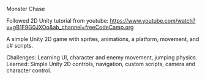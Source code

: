 Monster Chase

Followed 2D Unity tutorial from youtube: https://www.youtube.com/watch?v=gB1F9G0JXOo&ab_channel=freeCodeCamp.org

A simple Unity 2D game with sprites, animations, a platform, movement, and c# scripts.

Challenges: Learning UI, character and enemy movement, jumping physics.
Learned: Simple Unity 2D controls, navigation, custom scripts, camera and character control.
